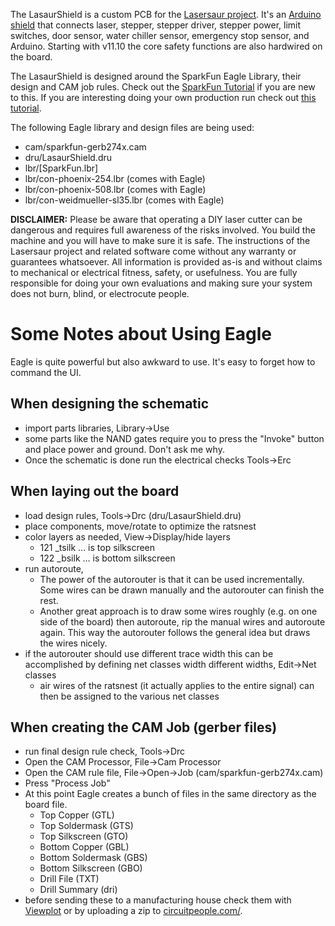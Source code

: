 
The LasaurShield is a custom PCB for the [Lasersaur project](http://lasersaur.com). It's an [Arduino](http://arduino.cc/) [shield](http://arduino.cc/en/Main/ArduinoShields) that connects laser, stepper, stepper driver, stepper power, limit switches, door sensor, water chiller sensor, emergency stop sensor, and Arduino. Starting with v11.10 the core safety functions are also hardwired on the board.

The LasaurShield is designed around the SparkFun Eagle Library, their design and CAM job rules. Check out the [SparkFun Tutorial](http://www.sparkfun.com/tutorials/108) if you are new to this. If you are interesting doing your own production run check out [this tutorial](http://www.sparkfun.com/tutorials/109).


The following Eagle library and design files are being used:

- cam/sparkfun-gerb274x.cam
- dru/LasaurShield.dru
- lbr/[SparkFun.lbr]
- lbr/con-phoenix-254.lbr (comes with Eagle)
- lbr/con-phoenix-508.lbr (comes with Eagle)
- lbr/con-weidmueller-sl35.lbr (comes with Eagle)


**DISCLAIMER:** Please be aware that operating a DIY laser cutter can be dangerous and requires full awareness of the risks involved. You build the machine and you will have to make sure it is safe. The instructions of the Lasersaur project and related software come without any warranty or guarantees whatsoever. All information is provided as-is and without claims to mechanical or electrical fitness, safety, or usefulness. You are fully responsible for doing your own evaluations and making sure your system does not burn, blind, or electrocute people.

Some Notes about Using Eagle
=============================

Eagle is quite powerful but also awkward to use. It's easy to forget how to command the UI.

When designing the schematic
------------------------------
- import parts libraries, Library->Use
- some parts like the NAND gates require you to press the "Invoke" button and place power and ground. Don't ask me why.
- Once the schematic is done run the electrical checks Tools->Erc

When laying out the board
--------------------------
- load design rules, Tools->Drc  (dru/LasaurShield.dru)
- place components, move/rotate to optimize the ratsnest
- color layers as needed, View->Display/hide layers
  - 121 _tsilk  ... is top silkscreen
  - 122 _bsilk  ... is bottom silkscreen
- run autoroute, 
  - The power of the autorouter is that it can be used incrementally. Some wires can be drawn manually and the autorouter can finish the rest. 
  - Another great approach is to draw some wires roughly (e.g. on one side of the board) then autoroute, rip the manual wires and autoroute again. This way the autorouter follows the general idea but draws the wires nicely.
- if the autorouter should use different trace width this can be accomplished by defining net classes width different widths, Edit->Net classes
  - air wires of the ratsnest (it actually applies to the entire signal) can then be assigned to the various net classes

When creating the CAM Job (gerber files)
-----------------------------------------
- run final design rule check, Tools->Drc
- Open the CAM Processor, File->Cam Processor
- Open the CAM rule file, File->Open->Job   (cam/sparkfun-gerb274x.cam)
- Press "Process Job"
- At this point Eagle creates a bunch of files in the same directory as the board file. 
  - Top Copper (GTL)
  - Top Soldermask (GTS)
  - Top Silkscreen (GTO)
  - Bottom Copper (GBL)
  - Bottom Soldermask (GBS)
  - Bottom Silkscreen (GBO)
  - Drill File (TXT)
  - Drill Summary (dri)
- before sending these to a manufacturing house check them with [Viewplot](http://www.viewplot.com/) or by uploading a zip to [circuitpeople.com/](http://circuitpeople.com/).



